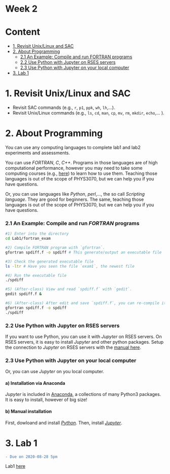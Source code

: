 Week 2
======

# Content
- [1. Revisit Unix/Linux and SAC](https://github.com/sheng09/PHYS3070-2020/blob/master/Week2/README.md#1-revisit-unixlinux-and-sac)
- [2. About Programming](https://github.com/sheng09/PHYS3070-2020/blob/master/Week2/README.md#2-about-programming)
  - [2.1 An Example: Compile and run FORTRAN programs](https://github.com/sheng09/PHYS3070-2020/blob/master/Week2/README.md#21-an-example-compile-and-run-fortran-programs)
  - [2.2 Use Python with Jupyter on RSES servers](https://github.com/sheng09/PHYS3070-2020/blob/master/Week2/README.md#22-use-python-with-jupyter-on-rses-servers)
  - [2.3 Use Python with Jupyter on your local computer](https://github.com/sheng09/PHYS3070-2020/blob/master/Week2/README.md#23-use-python-with-jupyter-on-your-local-computer)
- [3. Lab 1](https://github.com/sheng09/PHYS3070-2020/tree/master/Week2#3-lab-1)

# 1. Revisit Unix/Linux and SAC
- Revisit SAC commands (e.g., `r`, `p1`, `ppk`, `wh`, `lh`,...).
- Revisit Unix/Linux commands (e.g., `ls`, `cd`, `man`, `cp`, `mv`, `rm`, `mkdir`, `echo`,... ).

# 2. About Programming
You can use any computing languages to complete lab1 and lab2 experiments and assessments. 

You can use *FORTRAN*, *C*, *C++*. Programs in those languages are of high computational performance, however you may need to take some computing courses (e.g., [here](https://www.coursera.org/learn/c-for-everyone)) to learn how to use them. Teaching those languages is out of the scope of PHYS3070, but we can help you if you have questions.

Or, you can use languages like *Python*, *perl*,..., the so call *Scripting language*. They are good for beginners. The same, teaching those languages is out of the scope of PHYS3070, but we can help you if you have questions.

### 2.1 An Example: Compile and run *FORTRAN* programs
```bash
#1) Enter into the directory 
cd Lab1/fortran_exam

#2) Compile FORTRAN program with `gfortran`. 
gfortran spdiff.f -o spdiff # This generate/output an executable file `exam1`

#3) Check the generated executable file
ls -ltr # Have you seen the file `exam1`, the newest file

#4) Run the executable file
./spdiff

#5) (After-class) View and read `spdiff.f` with `gedit`.
gedit spdiff.f &

#6) (After-class) After edit and save `spdiff.f`, you can re-compile it and run it.
gfortran spdiff.f -o spdiff
./spdiff
```

### 2.2 Use Python with Jupyter on RSES servers
If you want to use Python, you can use it with *Jupyter* on RSES servers. On RSES servers, it is easy to install *Jupyter* and other python packages. Setup the connection to *Jupyter* on RSES servers with the [manual here](https://github.com/sheng09/PHYS3070-2020/blob/master/Week2/Connect-Jupyter.md#connect-to-remote-jupyter-server-from-your-computer).

### 2.3 Use Python with Jupyter on your local computer
Or, you can use *Jupyter* on you local computer.

#### a) Installation via Anaconda
*Jupyter* is included in [Anaconda](https://www.anaconda.com/), a collections of many Python3 packages. It is easy to install, however of big size!

#### b) Manual installation
First, dowloand and install [*Python*](https://www.python.org/downloads/). Then, install [*Jupyter*](https://jupyter.org/install).

# 3. Lab 1
```diff
- Due on 2020-08-28 5pm
```
 Lab1 [here](https://github.com/sheng09/PHYS3070-2020/blob/master/Week2/Lab1.md#lab-exercise-1-location-of-a-local-earthquake)


